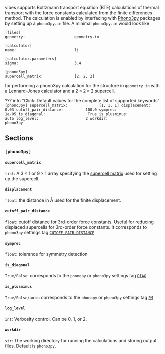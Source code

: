 
vibes supports Boltzmann transport equation (BTE) calculations of thermal transport with 
the force constants calculated from the finite differences method. 
The calculation is enabled by interfacing with [Phono3py](https://phonopy.github.io/phono3py/) packages by setting up a `phono3py.in` file. 
A minimal `phono3py.in` would look like

```fo
[files]
geometry:                      geometry.in

[calculator]
name:                          lj

[calculator.parameters]
sigma:                         3.4

[phono3py]
supercell_matrix:              [2, 2, 2]
```

for performing a phono3py calculation for the structure in `geometry.in` with a Lennard-Jones calculator and a $2 \times 2 \times 2$  supercell.

??? info "Click: Default values for the complete list of supported keywords"
    ```
    [phono3py]
    supercell_matrix:              [1, 1, 1]
    displacement:                  0.03
    cutoff_pair_distance:          100.0
    symprec:                       1e-05
    is_diagonal:                   True
    is_plusminus:                  auto
    log_level:                     2
    workdir:                       phono3py
    ```

## Sections

### `[phono3py]`
#### `supercell_matrix`
`list`: A $3 \times 1$ or $9 \times 1$ array specifying the [supercell matrix](../Tutorial/2_phonopy.md#supercell-matrix-supercell_matrix) used for setting up the supercell.

#### `displacement`

`float`: the distance in Å used for the finite displacement.

#### `cutoff_pair_distance`

`float`: cutoff distance for 3rd-order force constants. 
Useful for reducing displaced supercells for 3rd-order force constants.
It corresponds to `phono3py` settings tag [`CUTOFF_PAIR_DISTANCE`](https://phonopy.github.io/phono3py/command-options.html#cutoff-pair-or-cutoff-pair-distance-cutoff-pair-distance)

#### `symprec`

`float`: tolerance for symmetry detection

#### `is_diagonal`

`True/False`: corresponds to the  `phonopy` or `phono3py` settings tag [`DIAG`](https://phonopy.github.io/phonopy/setting-tags.html#diag)

#### `is_plusminus`

`True/False/auto`: corresponds to the  `phonopy` or `phono3py` settings tag [`PM`](https://phonopy.github.io/phonopy/setting-tags.html#pm)

#### `log_level`

`int`: Verbosity control. Can be 0, 1, or 2.

#### `workdir`

`str`: The working directory for running the calculations and storing output files. Default is `phono3py`.

